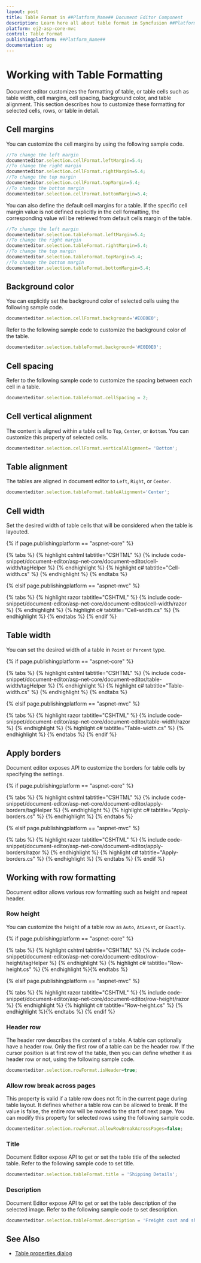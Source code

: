 ```yaml
---
layout: post
title: Table Format in ##Platform_Name## Document Editor Component
description: Learn here all about table format in Syncfusion ##Platform_Name## Document Editor component of Syncfusion Essential JS 2 and more.
platform: ej2-asp-core-mvc
control: Table Format
publishingplatform: ##Platform_Name##
documentation: ug
---
```



# Working with Table Formatting

Document editor customizes the formatting of table, or table cells such as table width, cell margins, cell spacing, background color, and table alignment. This section describes how to customize these formatting for selected cells, rows, or table in detail.

## Cell margins

You can customize the cell margins by using the following sample code.

```typescript
//To change the left margin
documenteditor.selection.cellFormat.leftMargin=5.4;
//To change the right margin
documenteditor.selection.cellFormat.rightMargin=5.4;
//To change the top margin
documenteditor.selection.cellFormat.topMargin=5.4;
//To change the bottom margin
documenteditor.selection.cellFormat.bottomMargin=5.4;
```

You can also define the default cell margins for a table. If the specific cell margin value is not defined explicitly in the cell formatting, the corresponding value will be retrieved from default cells margin of the table.

```typescript
//To change the left margin
documenteditor.selection.tableFormat.leftMargin=5.4;
//To change the right margin
documenteditor.selection.tableFormat.rightMargin=5.4;
//To change the top margin
documenteditor.selection.tableFormat.topMargin=5.4;
//To change the bottom margin
documenteditor.selection.tableFormat.bottomMargin=5.4;
```

## Background color

You can explicitly set the background color of selected cells using the following sample code.

```typescript
documenteditor.selection.cellFormat.background='#E0E0E0';
```

Refer to the following sample code to customize the background color of the table.

```typescript
documenteditor.selection.tableFormat.background='#E0E0E0';
```

## Cell spacing

Refer to the following sample code to customize the spacing between each cell in a table.

```typescript
documenteditor.selection.tableFormat.cellSpacing = 2;
```

## Cell vertical alignment

The content is aligned within a table cell to `Top`, `Center`, or `Bottom`. You can customize this property of selected cells.

```typescript
documenteditor.selection.cellFormat.verticalAlignment= 'Bottom';
```

## Table alignment

The tables are aligned in document editor to `Left`, `Right`, or `Center`.

```typescript
documenteditor.selection.tableFormat.tableAlignment='Center';
```

## Cell width

Set the desired width of table cells that will be considered when the table is layouted.

{% if page.publishingplatform == "aspnet-core" %}

{% tabs %}
{% highlight cshtml tabtitle="CSHTML" %}
{% include code-snippet/document-editor/asp-net-core/document-editor/cell-width/tagHelper %}
{% endhighlight %}
{% highlight c# tabtitle="Cell-width.cs" %}
{% endhighlight %}
{% endtabs %}

{% elsif page.publishingplatform == "aspnet-mvc" %}

{% tabs %}
{% highlight razor tabtitle="CSHTML" %}
{% include code-snippet/document-editor/asp-net-core/document-editor/cell-width/razor %}
{% endhighlight %}
{% highlight c# tabtitle="Cell-width.cs" %}
{% endhighlight %}
{% endtabs %}
{% endif %}



## Table width

You can set the desired width of a table in `Point` or `Percent` type.

{% if page.publishingplatform == "aspnet-core" %}

{% tabs %}
{% highlight cshtml tabtitle="CSHTML" %}
{% include code-snippet/document-editor/asp-net-core/document-editor/table-width/tagHelper %}
{% endhighlight %}
{% highlight c# tabtitle="Table-width.cs" %}
{% endhighlight %}
{% endtabs %}

{% elsif page.publishingplatform == "aspnet-mvc" %}

{% tabs %}
{% highlight razor tabtitle="CSHTML" %}
{% include code-snippet/document-editor/asp-net-core/document-editor/table-width/razor %}
{% endhighlight %}
{% highlight c# tabtitle="Table-width.cs" %}
{% endhighlight %}
{% endtabs %}
{% endif %}



## Apply borders

Document editor exposes API to customize the borders for table cells by specifying the settings.

{% if page.publishingplatform == "aspnet-core" %}

{% tabs %}
{% highlight cshtml tabtitle="CSHTML" %}
{% include code-snippet/document-editor/asp-net-core/document-editor/apply-borders/tagHelper %}
{% endhighlight %}
{% highlight c# tabtitle="Apply-borders.cs" %}
{% endhighlight %}
{% endtabs %}

{% elsif page.publishingplatform == "aspnet-mvc" %}

{% tabs %}
{% highlight razor tabtitle="CSHTML" %}
{% include code-snippet/document-editor/asp-net-core/document-editor/apply-borders/razor %}
{% endhighlight %}
{% highlight c# tabtitle="Apply-borders.cs" %}
{% endhighlight %}
{% endtabs %}
{% endif %}



## Working with row formatting

Document editor allows various row formatting such as height and repeat header.

### Row height

You can customize the height of a table row as `Auto`, `AtLeast`, or `Exactly`.

{% if page.publishingplatform == "aspnet-core" %}

{% tabs %}
{% highlight cshtml tabtitle="CSHTML" %}
{% include code-snippet/document-editor/asp-net-core/document-editor/row-height/tagHelper %}
{% endhighlight %}
{% highlight c# tabtitle="Row-height.cs" %}
{% endhighlight %}{% endtabs %}

{% elsif page.publishingplatform == "aspnet-mvc" %}

{% tabs %}
{% highlight razor tabtitle="CSHTML" %}
{% include code-snippet/document-editor/asp-net-core/document-editor/row-height/razor %}
{% endhighlight %}
{% highlight c# tabtitle="Row-height.cs" %}
{% endhighlight %}{% endtabs %}
{% endif %}



### Header row

The header row describes the content of a table. A table can optionally have a header row. Only the first row of a table can be the header row. If the cursor position is at first row of the table, then you can define whether it as header row or not, using the following sample code.

```typescript
documenteditor.selection.rowFormat.isHeader=true;
```

### Allow row break across pages

This property is valid if a table row does not fit in the current page during table layout. It defines whether a table row can be allowed to break. If the value is false, the entire row will be moved to the start of next page. You can modify this property for selected rows using the following sample code.

```typescript
documenteditor.selection.rowFormat.allowRowBreakAcrossPages=false;
```

### Title

Document Editor expose API to get or set the table title of the selected table. Refer to the following sample code to set title.

```typescript
documenteditor.selection.tableFormat.title = 'Shipping Details';
```

### Description

Document Editor expose API to get or set the table description of the selected image. Refer to the following sample code to set description.

```typescript
documenteditor.selection.tableFormat.description = 'Freight cost and shipping details';
```

## See Also

* [Table properties dialog](../asp-net-core/dialog#table-properties-dialog)